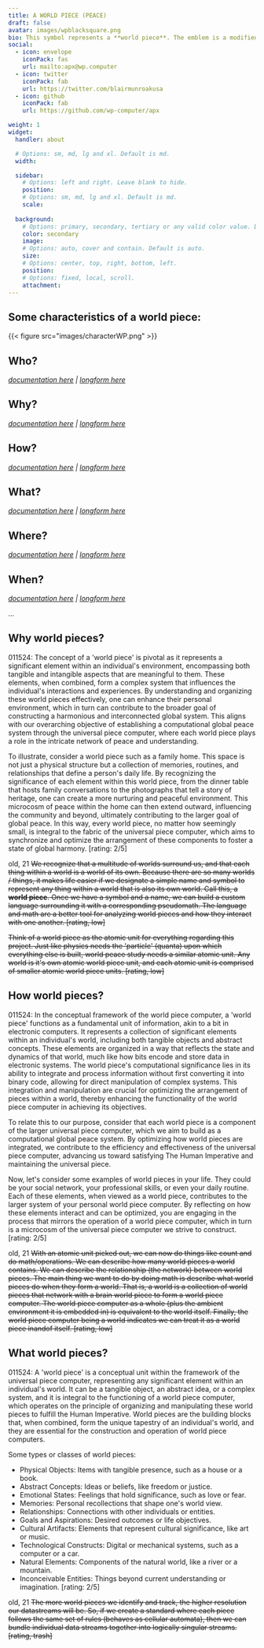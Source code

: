 ```yaml
---
title: A WORLD PIECE (PEACE)
draft: false
avatar: images/wpblacksquare.png
bio: This symbol represents a **world piece**. The emblem is a modified peace sign. It features the traditional circular border with an inverted 'Y' shape inside, symbolizing peace. However, this emblem is distinct because it includes two additional vertical lines that extend from the intersection of the 'Y' shape to the top of the circle. These lines create an overlay that resembles the letter 'W', which stands for 'world', thus combining the concepts of world and peace into a single graphic symbol. This emblem serves as a visual representation of the interconnectedness that unifying world pieces aims to achieve. This symbol is trademarked, but not registered. This symbol may also be used to represent the idealized notion of **world peace**.
social:
  - icon: envelope
    iconPack: fas
    url: mailto:apx@wp.computer
  - icon: twitter
    iconPack: fab
    url: https://twitter.com/blairmunroakusa
  - icon: github
    iconPack: fab
    url: https://github.com/wp-computer/apx

weight: 1
widget:
  handler: about

  # Options: sm, md, lg and xl. Default is md.
  width:

  sidebar:
    # Options: left and right. Leave blank to hide.
    position:
    # Options: sm, md, lg and xl. Default is md.
    scale:
  
  background:
    # Options: primary, secondary, tertiary or any valid color value. Default is primary.
    color: secondary
    image:
    # Options: auto, cover and contain. Default is auto.
    size:
    # Options: center, top, right, bottom, left.
    position:
    # Options: fixed, local, scroll.
    attachment: 
---
```


## Some characteristics of a world piece:

{{< figure src="images/characterWP.png" >}}

## Who?

_[documentation here](/docs/documentation/6ws/who/) | [longform here](/posts/who6ws/)_

## Why?

_[documentation here](/docs/documentation/6ws/why/) | [longform here](/posts/why6ws/)_

## How?

_[documentation here](/docs/documentation/6ws/how/) | [longform here](/posts/how6ws/)_

## What?

_[documentation here](/docs/documentation/6ws/what/) | [longform here](/posts/what6ws/)_

## Where?

_[documentation here](/docs/documentation/6ws/where/) | [longform here](/posts/where6ws/)_

## When?

_[documentation here](/docs/documentation/6ws/when/) | [longform here](/posts/when6ws/)_

...

## Why world pieces?

011524: The concept of a 'world piece' is pivotal as it represents a significant element within an individual's environment, encompassing both tangible and intangible aspects that are meaningful to them. These elements, when combined, form a complex system that influences the individual's interactions and experiences. By understanding and organizing these world pieces effectively, one can enhance their personal environment, which in turn can contribute to the broader goal of constructing a harmonious and interconnected global system. This aligns with our overarching objective of establishing a computational global peace system through the universal piece computer, where each world piece plays a role in the intricate network of peace and understanding.

To illustrate, consider a world piece such as a family home. This space is not just a physical structure but a collection of memories, routines, and relationships that define a person's daily life. By recognizing the significance of each element within this world piece, from the dinner table that hosts family conversations to the photographs that tell a story of heritage, one can create a more nurturing and peaceful environment. This microcosm of peace within the home can then extend outward, influencing the community and beyond, ultimately contributing to the larger goal of global peace. In this way, every world piece, no matter how seemingly small, is integral to the fabric of the universal piece computer, which aims to synchronize and optimize the arrangement of these components to foster a state of global harmony. [rating: 2/5]


old, 21 ~~We recognize that a multitude of worlds surround us, and that each thing within a world is a world of its own. Because there are so many worlds / things, it makes life easier if we designate a simple name and symbol to represent any thing within a world that is also its own world. Call this, a **world piece**. Once we have a symbol and a name, we can build a custom language surrounding it with a corresponding pseudomath. The language and math are a better tool for analyzing world pieces and how they interact with one another. [rating, low]~~

~~Think of a world piece as the atomic unit for everything regarding this project. Just like physics needs the 'particle' (quanta) upon which everything else is built, world peace study needs a similar atomic unit. Any world is it's own atomic world piece unit, and each atomic unit is comprised of smaller atomic world piece units. [rating, low]~~

## How world pieces? 

011524: In the conceptual framework of the world piece computer, a 'world piece' functions as a fundamental unit of information, akin to a bit in electronic computers. It represents a collection of significant elements within an individual's world, including both tangible objects and abstract concepts. These elements are organized in a way that reflects the state and dynamics of that world, much like how bits encode and store data in electronic systems. The world piece's computational significance lies in its ability to integrate and process information without first converting it into binary code, allowing for direct manipulation of complex systems. This integration and manipulation are crucial for optimizing the arrangement of pieces within a world, thereby enhancing the functionality of the world piece computer in achieving its objectives.

To relate this to our purpose, consider that each world piece is a component of the larger universal piece computer, which we aim to build as a computational global peace system. By optimizing how world pieces are integrated, we contribute to the efficiency and effectiveness of the universal piece computer, advancing us toward satisfying The Human Imperative and maintaining the universal piece.

Now, let's consider some examples of world pieces in your life. They could be your social network, your professional skills, or even your daily routine. Each of these elements, when viewed as a world piece, contributes to the larger system of your personal world piece computer. By reflecting on how these elements interact and can be optimized, you are engaging in the process that mirrors the operation of a world piece computer, which in turn is a microcosm of the universal piece computer we strive to construct. [rating: 2/5]

old, 21 ~~With an atomic unit picked out, we can now do things like count and do math/operations. We can describe how many world pieces a world contains. We can describe the relationship (the network) between world pieces. The main thing we want to do by doing math is describe what world pieces do when they form a world. That is, a world is a collection of world pieces that network with a brain world piece to form a world piece computer. The world piece computer as a whole (plus the ambient environment it is embedded in) is equivalent to the world itself. Finally, the world piece computer being a world indicates we can treat it as a world piece inandof itself. [rating, low]~~

## What world pieces?

011524: A 'world piece' is a conceptual unit within the framework of the universal piece computer, representing any significant element within an individual's world. It can be a tangible object, an abstract idea, or a complex system, and it is integral to the functioning of a world piece computer, which operates on the principle of organizing and manipulating these world pieces to fulfill the Human Imperative. World pieces are the building blocks that, when combined, form the unique tapestry of an individual's world, and they are essential for the construction and operation of world piece computers.

Some types or classes of world pieces:

- Physical Objects: Items with tangible presence, such as a house or a book.
- Abstract Concepts: Ideas or beliefs, like freedom or justice.
- Emotional States: Feelings that hold significance, such as love or fear.
- Memories: Personal recollections that shape one's world view.
- Relationships: Connections with other individuals or entities.
- Goals and Aspirations: Desired outcomes or life objectives.
- Cultural Artifacts: Elements that represent cultural significance, like art or music.
- Technological Constructs: Digital or mechanical systems, such as a computer or a car.
- Natural Elements: Components of the natural world, like a river or a mountain.
- Inconceivable Entities: Things beyond current understanding or imagination.
[rating: 2/5]

old, 21 ~~The more world pieces we identify and track, the higher resolution our datastreams will be. So, if we create a standard where each piece follows the same set of rules (behaves as cellular automata), then we can bundle individual data streams together into logically singular streams. [rating, trash]~~



